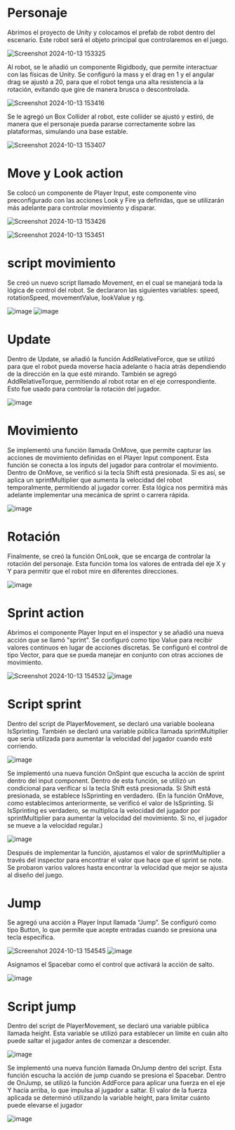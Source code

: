 # Personaje
Abrimos el proyecto de Unity y colocamos el prefab de robot dentro del escenario. Este robot será el objeto principal que controlaremos en el juego.

![Screenshot 2024-10-13 153325](https://github.com/user-attachments/assets/acc398e8-b069-4e13-ab41-c7ab78525098)

Al robot, se le añadió un componente Rigidbody, que permite interactuar con las físicas de Unity. Se configuró la mass y el drag en 1 y el angular drag se ajustó a 20, para que el robot tenga una alta resistencia a la rotación, evitando que gire de manera brusca o descontrolada. 

![Screenshot 2024-10-13 153416](https://github.com/user-attachments/assets/1c2cde53-5936-4ed5-83d3-d24a7e242c19)

Se le agregó un Box Collider al robot, este collider se ajustó y estiró, de manera que el personaje pueda pararse correctamente sobre las plataformas, simulando una base estable.

![Screenshot 2024-10-13 153407](https://github.com/user-attachments/assets/6bf83096-2ca3-4809-8262-b3dec9d06929)

# Move y Look action
Se colocó un componente de Player Input, este componente vino preconfigurado con las acciones Look y Fire ya definidas, que se utilizarán más adelante para controlar movimiento y disparar.

![Screenshot 2024-10-13 153426](https://github.com/user-attachments/assets/582713a5-419f-488b-aa02-872818404c15)

![Screenshot 2024-10-13 153451](https://github.com/user-attachments/assets/7fa5f300-ca4d-43fb-8d8f-4ccb1219cba6)

# script movimiento
Se creó un nuevo script llamado Movement, en el cual se manejará toda la lógica de control del robot. Se declararon las siguientes variables: speed, rotationSpeed, movementValue, lookValue y rg. 

![image](https://github.com/user-attachments/assets/f7aaf367-0159-4df9-b7ac-7a68f10f45d8)
![image](https://github.com/user-attachments/assets/74d9d265-5a24-4238-98d3-f5b8371fdf38)


# Update
Dentro de Update, se añadió la función AddRelativeForce, que se utilizó para que el robot pueda moverse hacia adelante o hacia atrás dependiendo de la dirección en la que esté mirando. También se agregó AddRelativeTorque, permitiendo al robot rotar en el eje correspondiente. Esto fue usado para controlar la rotación del jugador.

![image](https://github.com/user-attachments/assets/9dd3e36e-227a-4e5a-8a87-df404b905d10)


# Movimiento
Se implementó una función llamada OnMove, que permite capturar las acciones de movimiento definidas en el Player Input component. Esta función se conecta a los inputs del jugador para controlar el movimiento. Dentro de OnMove, se verificó si la tecla Shift está presionada. Si es así, se aplica un sprintMultiplier que aumenta la velocidad del robot temporalmente, permitiendo al jugador correr. Esta lógica nos permitirá más adelante implementar una mecánica de sprint o carrera rápida.

![image](https://github.com/user-attachments/assets/b12e8855-27b6-475d-b266-595552d574f0)

# Rotación 
Finalmente, se creó la función OnLook, que se encarga de controlar la rotación del personaje. Esta función toma los valores de entrada del eje X y Y para permitir que el robot mire en diferentes direcciones.

![image](https://github.com/user-attachments/assets/e3ea969c-663d-49b9-abe8-e00a8eaa074c)

# Sprint action
Abrimos el componente Player Input en el inspector y se añadió una nueva acción 	que se llamó "sprint". 
Se configuró como tipo Value para recibir valores continuos en lugar de acciones discretas. Se configuró el control de tipo Vector, para que se pueda manejar en conjunto con otras acciones de movimiento.

![Screenshot 2024-10-13 154532](https://github.com/user-attachments/assets/07f72622-727b-4fee-b161-64a2ca5d1e94)
![image](https://github.com/user-attachments/assets/4081803e-586e-485a-99fc-4b41008d2dfc)

# Script sprint 
Dentro del script de PlayerMovement, se declaró una variable booleana IsSprinting. También se declaró una variable pública llamada sprintMultiplier que sería utilizada para aumentar la velocidad del jugador cuando esté corriendo.

![image](https://github.com/user-attachments/assets/68a1d4f0-86f5-4c07-9b62-88f6b6ec556b)

Se implementó una nueva función OnSpint que escucha la acción de sprint dentro del input component. Dentro de esta función, se utilizó un condicional para verificar si la tecla Shift está presionada. Si Shift está presionada, se establece IsSprinting en verdadero. (En la función OnMove, como establecimos anteriormente, se verificó el valor de IsSprinting. Si IsSprinting es verdadero, se multiplica la velocidad del jugador por sprintMultiplier para aumentar la velocidad del movimiento. Si no, el jugador se mueve a la velocidad regular.)

![image](https://github.com/user-attachments/assets/4dc819f8-e10d-404a-9127-575f7340e13d)

Después de implementar la función, ajustamos el valor de sprintMultiplier a través del inspector para encontrar el valor que hace que el sprint se note. Se probaron varios valores hasta encontrar la velocidad que mejor se ajusta al diseño del juego.

# Jump

Se agregó una acción a Player Input llamada “Jump”. Se configuró como tipo Button, lo que permite que acepte entradas cuando se presiona una tecla específica.

![Screenshot 2024-10-13 154545](https://github.com/user-attachments/assets/1e4fe977-b253-46c9-9d0f-72b89fbef65a)
![image](https://github.com/user-attachments/assets/835d6aaf-8b01-422a-a3cf-ac76605d486f)

Asignamos el Spacebar como el control que activará la acción de salto.

![image](https://github.com/user-attachments/assets/963c1c90-fe3d-4b18-80b2-47473270e1d9)

# Script jump
Dentro del script de PlayerMovement, se declaró una variable pública llamada height. Esta variable se utilizó para establecer un límite en cuán alto puede saltar el jugador antes de comenzar a descender.

![image](https://github.com/user-attachments/assets/abc9e79b-4b65-4395-8227-47516ce3255a)

Se implementó una nueva función llamada OnJump dentro del script. Esta función escucha la acción de jump cuando se presiona el Spacebar. Dentro de OnJump, se utilizó la función AddForce para aplicar una fuerza en el eje Y hacia arriba, lo que impulsa al jugador a saltar. El valor de la fuerza aplicada se determinó utilizando la variable height, para limitar cuánto puede elevarse el jugador

![image](https://github.com/user-attachments/assets/70faa62a-fc9e-4f11-8a56-06953a9a3194)
